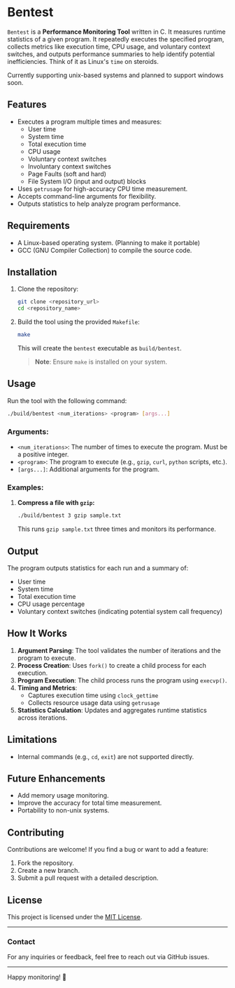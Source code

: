 # Bentest

`Bentest` is a **Performance Monitoring Tool** written in C. It measures runtime statistics of a given program.
It repeatedly executes the specified program, collects metrics like execution time, CPU usage, and voluntary context switches, and outputs performance summaries to help identify potential inefficiencies.
Think of it as Linux's `time` on steroids.

Currently supporting unix-based systems and planned to support windows soon.
## Features

- Executes a program multiple times and measures:
  - User time
  - System time
  - Total execution time
  - CPU usage
  - Voluntary context switches
  - Involuntary context switches
  - Page Faults (soft and hard)
  - File System I/O (input and output) blocks
- Uses `getrusage` for high-accuracy CPU time measurement.
- Accepts command-line arguments for flexibility.
- Outputs statistics to help analyze program performance.

## Requirements

- A Linux-based operating system. (Planning to make it portable)
- GCC (GNU Compiler Collection) to compile the source code.

## Installation

1. Clone the repository:
   ```bash
   git clone <repository_url>
   cd <repository_name>
   ```

2. Build the tool using the provided `Makefile`:
   ```bash
   make
   ```

   This will create the `bentest` executable as `build/bentest`.

   > **Note**: Ensure `make` is installed on your system.

## Usage

Run the tool with the following command:
```bash
./build/bentest <num_iterations> <program> [args...]
```

### Arguments:
- `<num_iterations>`: The number of times to execute the program. Must be a positive integer.
- `<program>`: The program to execute (e.g., `gzip`, `curl`, `python` scripts, etc.).
- `[args...]`: Additional arguments for the program.

### Examples:
1. **Compress a file with `gzip`:**
   ```bash
   ./build/bentest 3 gzip sample.txt
   ```
   This runs `gzip sample.txt` three times and monitors its performance.

## Output
The program outputs statistics for each run and a summary of:
- User time
- System time
- Total execution time
- CPU usage percentage
- Voluntary context switches (indicating potential system call frequency)

## How It Works
1. **Argument Parsing**: The tool validates the number of iterations and the program to execute.
2. **Process Creation**: Uses `fork()` to create a child process for each execution.
3. **Program Execution**: The child process runs the program using `execvp()`.
4. **Timing and Metrics**:
   - Captures execution time using `clock_gettime`
   - Collects resource usage data using `getrusage`
5. **Statistics Calculation**: Updates and aggregates runtime statistics across iterations.

## Limitations
- Internal commands (e.g., `cd`, `exit`) are not supported directly.

## Future Enhancements
- Add memory usage monitoring.
- Improve the accuracy for total time measurement.
- Portability to non-unix systems.

## Contributing
Contributions are welcome! If you find a bug or want to add a feature:
1. Fork the repository.
2. Create a new branch.
3. Submit a pull request with a detailed description.

## License
This project is licensed under the [MIT License](LICENSE).

---

### Contact
For any inquiries or feedback, feel free to reach out via GitHub issues.

---

Happy monitoring! :rocket:
